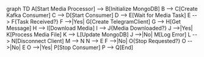 graph TD
    A[Start Media Processor] --> B[Initialize MongoDB]
    B --> C[Create Kafka Consumer]
    C --> D[Start Consumer]
    D --> E[Wait for Media Task]
    E --> F{Task Received?}
    F -->|Yes| G[Create TelegramClient]
    G --> H[Get Message]
    H --> I[Download Media]
    I --> J{Media Downloaded?}
    J -->|Yes| K[Process Media File]
    K --> L[Update MongoDB]
    J -->|No| M[Log Error]
    L --> N[Disconnect Client]
    M --> N
    N --> E
    F -->|No| O{Stop Requested?}
    O -->|No| E
    O -->|Yes| P[Stop Consumer]
    P --> Q[End]
